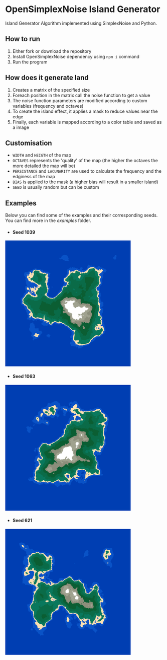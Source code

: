 # OpenSimplexNoise Island Generator
Island Generator Algorithm implemented using SimplexNoise and Python.

## How to run
1. Either fork or download the repository
2. Install OpenSimplexNoise dependency using `npm i` command
3. Run the program

## How does it generate land
1. Creates a matrix of the specified size
2. Foreach position in the matrix call the noise function to get a value
3. The noise function parameters are modified according to custom variables (frequency and octaves)
4. To create the island effect, it applies a mask to reduce values near the edge
5. Finally, each variable is mapped according to a color table and saved as a image

## Customisation
- `WIDTH` and `HEIGTH` of the map
- `OCTAVES` represents the 'quality' of the map (the higher the octaves the more detailed the map will be)
- `PERSISTANCE` and `LACUNARITY` are used to calculate the frequency and the edginess of the map
- `BIAS` is applied to the mask (a higher bias will result in a smaller island)
- `SEED` is usually random but can be custom

## Examples
Below you can find some of the examples and their corresponding seeds. You can find more in the *examples* folder.
- #### Seed 1039
<img src="./examples/MapSeed1039.png" alt="iamge not found" width="400" height="400">

- #### Seed 1063
<img src="./examples/MapSeed1063.png" alt="iamge not found" width="400" height="400">

- #### Seed 621
<img src="./examples/MapSeed621.png" alt="iamge not found" width="400" height="400">

